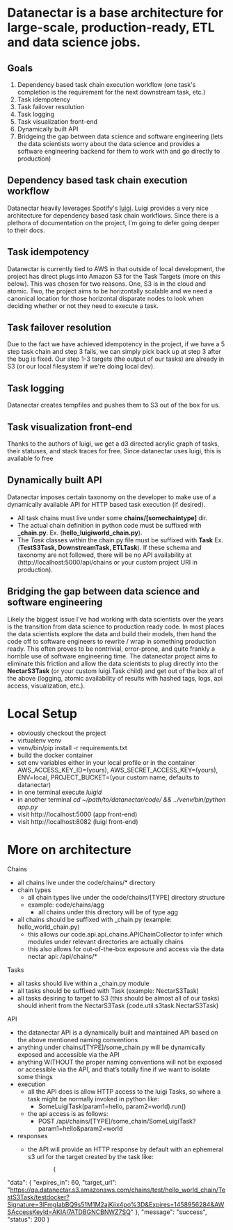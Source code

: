 # Datanectar is a base architecture for large-scale, production-ready, ETL and data science jobs.

## Goals
1. Dependency based task chain execution workflow (one task's completion is the requirement for the next downstream task, etc.)
2. Task idempotency
3. Task failover resolution
4. Task logging
5. Task visualization front-end
6. Dynamically built API
7. Bridgeing the gap between data science and software engineering (lets the data scientists worry about the data science and provides a software engineering backend for them to work with and go directly to production)

## Dependency based task chain execution workflow
Datanectar heavily leverages Spotify's [luigi](https://media.readthedocs.org/pdf/luigi/latest/luigi.pdf).  Luigi provides a very nice architecture for dependency based task chain workflows.  Since there is a plethora of documentation on the project, I'm going to defer going deeper to their docs.

## Task idempotency
Datanectar is currently tied to AWS in that outside of local development, the project has direct plugs into Amazon S3 for the Task Targets (more on this below).  This was chosen for two reasons.  One, S3 is in the cloud and atomic.  Two, the project aims to be horizontally scalable and we need a canonical location for those horizontal disparate nodes to look when deciding whether or not they need to execute a task.

## Task failover resolution
Due to the fact we have achieved idempotency in the project, if we have a 5 step task chain and step 3 fails, we can simply pick back up at step 3 after the bug is fixed.  Our step 1-3 targets (the output of our tasks) are already in S3 (or our local filesystem if we're doing local dev).

## Task logging
Datanectar creates tempfiles and pushes them to S3 out of the box for us.

## Task visualization front-end
Thanks to the authors of luigi, we get a d3 directed acrylic graph of tasks, their statuses, and stack traces for free.  Since datanectar uses luigi, this is available fo free

## Dynamically built API
Datanectar imposes certain taxonomy on the developer to make use of a dynamically available API for HTTP based task execution (if desired).  
* All task chains must live under some <b>chains/[somechaintype]</b> dir.  
* The actual chain definition in python code must be suffixed with <b>_chain.py</b>.  Ex. (<b>hello_luigiworld_chain.py</b>).  
* The <i>Task</i> classes within the chain.py file must be suffixed with <b>Task</b> Ex. (<b>TestS3Task, DownstreamTask, ETLTask</b>). 
If these schema and taxonomy are not followed, there will be no API availability at (http://localhost:5000/api/chains or your custom project URI in production).

## Bridging the gap between data science and software engineering
Likely the biggest issue I've had working with data scientists over the years is the transition from data science to production ready code.  In most places the data scientists explore the data and build their models, then hand the code off to software engineers to rewrite / wrap in something production ready.  This often proves to be nontrivial, error-prone, and quite frankly a horrible use of software engineering time.  The datanectar project aims to eliminate this friction and allow the data scientists to plug directly into the <b>NectarS3Task</b> (or your custom luigi.Task child) and get out of the box all of the above (logging, atomic availability of results with hashed tags, logs, api access, visualization, etc.).

# Local Setup
* obviously checkout the project
* virtualenv venv
* venv/bin/pip install -r requirements.txt
* build the docker container
* set env variables either in your local profile or in the container AWS_ACCESS_KEY_ID=(yours), AWS_SECRET_ACCESS_KEY=(yours), ENV=local, PROJECT_BUCKET=(your custom name, defaults to datanectar)
* in one terminal execute <i>luigid</i>
* in another terminal <i>cd ~/path/to/datanectar/code/ && ../venv/bin/python app.py</i>
* visit http://localhost:5000 (app front-end)
* visit http://localhost:8082 (luigi front-end)


# More on architecture

Chains

   * all chains live under the code/chains/* directory
   * chain types
      * all chain types live under the code/chains/[TYPE] directory structure
      * example: code/chains/agg 
         * all chains under this directory will be of type agg
   * all chains should be suffixed with _chain.py (example: hello_world_chain.py)
      * this allows our code.api.api_chains.APIChainCollector to infer which modules under relevant directories are actually chains
      * this also allows for out-of-the-box exposure and access via the data nectar api: /api/chains/*



Tasks

   * all tasks should live within a _chain.py module
   * all tasks should be suffixed with Task (example: NectarS3Task)
   * all tasks desiring to target to S3 (this should be almost all of our tasks) should inherit from the NectarS3Task (code.util.s3task.NectarS3Task)


API

   * the datanectar API is a dynamically built and maintained API based on the above mentioned naming conventions
   * anything under chains/[TYPE]/some_chain.py will be dynamically exposed and accessible via the API
   * anything WITHOUT the proper naming conventions will not be exposed or accessible via the API, and that’s totally fine if we want to isolate some things
   * execution
      * all the API does is allow HTTP access to the luigi Tasks, so where a task might be normally invoked in python like: 
         * SomeLuigiTask(param1=hello, param2=world).run()
      * the api access is as follows:
         * POST /api/chains/[TYPE]/some_chain/SomeLuigiTask?param1=hello&param2=world
   * responses
      * the API will provide an HTTP response by default with an ephemeral s3 url for the target created by the task like: 


                    {
  "data": {
    "expires_in": 60,
    "target_url": "https://qa.datanectar.s3.amazonaws.com/chains/test/hello_world_chain/TestS3Task/testdocker?Signature=3lFmgIabBQ9s51M1M2ajKiix4po%3D&Expires=1458956284&AWSAccessKeyId=AKIAI7ATDBGNCBNWZ7SQ"
  },
  "message": "success",
  "status": 200
}

